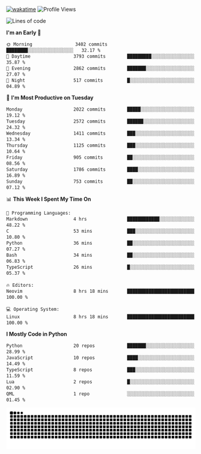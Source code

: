 [![wakatime](https://wakatime.com/badge/user/b920b284-3cde-4cd4-b72e-f7f22d050b16.svg)](https://wakatime.com/@b920b284-3cde-4cd4-b72e-f7f22d050b16)
![Profile Views](http://img.shields.io/badge/Profile%20Views-4586-blue)
<!--START_SECTION:waka-->
![Lines of code](https://img.shields.io/badge/From%20Hello%20World%20I%27ve%20Written-9.9%20million%20lines%20of%20code-blue)

**I'm an Early 🐤** 

```text
🌞 Morning                3402 commits        ████████░░░░░░░░░░░░░░░░░   32.17 % 
🌆 Daytime                3793 commits        █████████░░░░░░░░░░░░░░░░   35.87 % 
🌃 Evening                2862 commits        ███████░░░░░░░░░░░░░░░░░░   27.07 % 
🌙 Night                  517 commits         █░░░░░░░░░░░░░░░░░░░░░░░░   04.89 % 
```
📅 **I'm Most Productive on Tuesday** 

```text
Monday                   2022 commits        █████░░░░░░░░░░░░░░░░░░░░   19.12 % 
Tuesday                  2572 commits        ██████░░░░░░░░░░░░░░░░░░░   24.32 % 
Wednesday                1411 commits        ███░░░░░░░░░░░░░░░░░░░░░░   13.34 % 
Thursday                 1125 commits        ███░░░░░░░░░░░░░░░░░░░░░░   10.64 % 
Friday                   905 commits         ██░░░░░░░░░░░░░░░░░░░░░░░   08.56 % 
Saturday                 1786 commits        ████░░░░░░░░░░░░░░░░░░░░░   16.89 % 
Sunday                   753 commits         ██░░░░░░░░░░░░░░░░░░░░░░░   07.12 % 
```


📊 **This Week I Spent My Time On** 

```text
💬 Programming Languages: 
Markdown                 4 hrs               ████████████░░░░░░░░░░░░░   48.22 % 
C                        53 mins             ███░░░░░░░░░░░░░░░░░░░░░░   10.80 % 
Python                   36 mins             ██░░░░░░░░░░░░░░░░░░░░░░░   07.27 % 
Bash                     34 mins             ██░░░░░░░░░░░░░░░░░░░░░░░   06.83 % 
TypeScript               26 mins             █░░░░░░░░░░░░░░░░░░░░░░░░   05.37 % 

🔥 Editors: 
Neovim                   8 hrs 18 mins       █████████████████████████   100.00 % 

💻 Operating System: 
Linux                    8 hrs 18 mins       █████████████████████████   100.00 % 
```

**I Mostly Code in Python** 

```text
Python                   20 repos            ███████░░░░░░░░░░░░░░░░░░   28.99 % 
JavaScript               10 repos            ████░░░░░░░░░░░░░░░░░░░░░   14.49 % 
TypeScript               8 repos             ███░░░░░░░░░░░░░░░░░░░░░░   11.59 % 
Lua                      2 repos             █░░░░░░░░░░░░░░░░░░░░░░░░   02.90 % 
QML                      1 repo              ░░░░░░░░░░░░░░░░░░░░░░░░░   01.45 % 
```




<!--END_SECTION:waka-->
![Snake animation](https://raw.githubusercontent.com/timmypidashev/timmypidashev/main/commits.svg)
